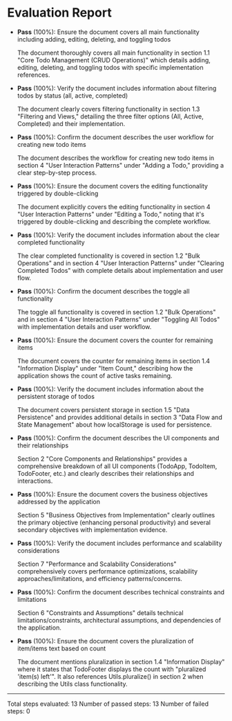 # Evaluation Report

- **Pass** (100%): Ensure the document covers all main functionality including adding, editing, deleting, and toggling todos
  
  The document thoroughly covers all main functionality in section 1.1 "Core Todo Management (CRUD Operations)" which details adding, editing, deleting, and toggling todos with specific implementation references.

- **Pass** (100%): Verify the document includes information about filtering todos by status (all, active, completed)
  
  The document clearly covers filtering functionality in section 1.3 "Filtering and Views," detailing the three filter options (All, Active, Completed) and their implementation.

- **Pass** (100%): Confirm the document describes the user workflow for creating new todo items
  
  The document describes the workflow for creating new todo items in section 4 "User Interaction Patterns" under "Adding a Todo," providing a clear step-by-step process.

- **Pass** (100%): Ensure the document covers the editing functionality triggered by double-clicking
  
  The document explicitly covers the editing functionality in section 4 "User Interaction Patterns" under "Editing a Todo," noting that it's triggered by double-clicking and describing the complete workflow.

- **Pass** (100%): Verify the document includes information about the clear completed functionality
  
  The clear completed functionality is covered in section 1.2 "Bulk Operations" and in section 4 "User Interaction Patterns" under "Clearing Completed Todos" with complete details about implementation and user flow.

- **Pass** (100%): Confirm the document describes the toggle all functionality
  
  The toggle all functionality is covered in section 1.2 "Bulk Operations" and in section 4 "User Interaction Patterns" under "Toggling All Todos" with implementation details and user workflow.

- **Pass** (100%): Ensure the document covers the counter for remaining items
  
  The document covers the counter for remaining items in section 1.4 "Information Display" under "Item Count," describing how the application shows the count of active tasks remaining.

- **Pass** (100%): Verify the document includes information about the persistent storage of todos
  
  The document covers persistent storage in section 1.5 "Data Persistence" and provides additional details in section 3 "Data Flow and State Management" about how localStorage is used for persistence.

- **Pass** (100%): Confirm the document describes the UI components and their relationships
  
  Section 2 "Core Components and Relationships" provides a comprehensive breakdown of all UI components (TodoApp, TodoItem, TodoFooter, etc.) and clearly describes their relationships and interactions.

- **Pass** (100%): Ensure the document covers the business objectives addressed by the application
  
  Section 5 "Business Objectives from Implementation" clearly outlines the primary objective (enhancing personal productivity) and several secondary objectives with implementation evidence.

- **Pass** (100%): Verify the document includes performance and scalability considerations
  
  Section 7 "Performance and Scalability Considerations" comprehensively covers performance optimizations, scalability approaches/limitations, and efficiency patterns/concerns.

- **Pass** (100%): Confirm the document describes technical constraints and limitations
  
  Section 6 "Constraints and Assumptions" details technical limitations/constraints, architectural assumptions, and dependencies of the application.

- **Pass** (100%): Ensure the document covers the pluralization of item/items text based on count
  
  The document mentions pluralization in section 1.4 "Information Display" where it states that TodoFooter displays the count with "pluralized 'item(s) left'". It also references Utils.pluralize() in section 2 when describing the Utils class functionality.

---

Total steps evaluated: 13
Number of passed steps: 13
Number of failed steps: 0